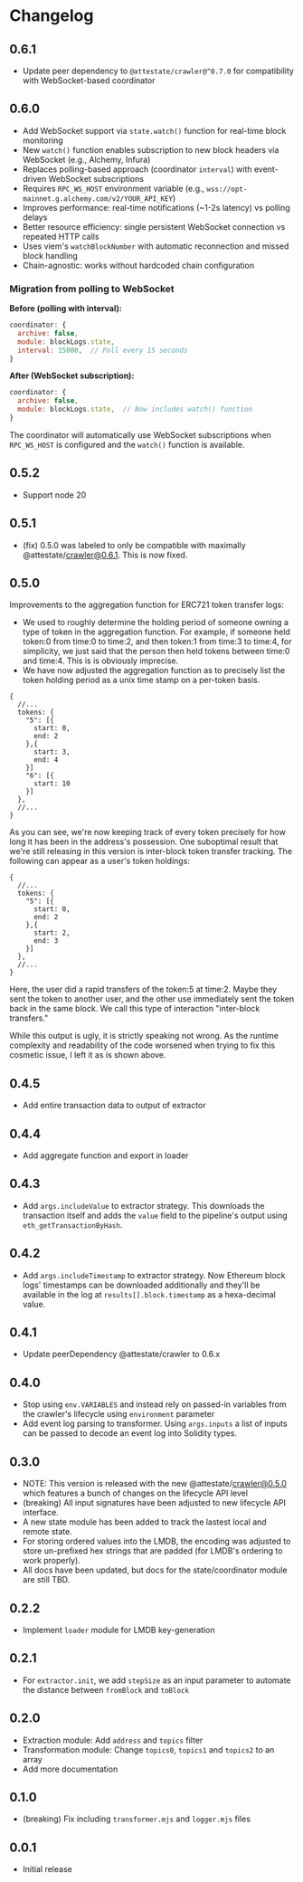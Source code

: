 # Changelog

## 0.6.1

- Update peer dependency to `@attestate/crawler@^0.7.0` for compatibility with WebSocket-based coordinator

## 0.6.0

- Add WebSocket support via `state.watch()` function for real-time block monitoring
- New `watch()` function enables subscription to new block headers via WebSocket (e.g., Alchemy, Infura)
- Replaces polling-based approach (coordinator `interval`) with event-driven WebSocket subscriptions
- Requires `RPC_WS_HOST` environment variable (e.g., `wss://opt-mainnet.g.alchemy.com/v2/YOUR_API_KEY`)
- Improves performance: real-time notifications (~1-2s latency) vs polling delays
- Better resource efficiency: single persistent WebSocket connection vs repeated HTTP calls
- Uses viem's `watchBlockNumber` with automatic reconnection and missed block handling
- Chain-agnostic: works without hardcoded chain configuration

### Migration from polling to WebSocket

**Before (polling with interval):**
```javascript
coordinator: {
  archive: false,
  module: blockLogs.state,
  interval: 15000,  // Poll every 15 seconds
}
```

**After (WebSocket subscription):**
```javascript
coordinator: {
  archive: false,
  module: blockLogs.state,  // Now includes watch() function
}
```

The coordinator will automatically use WebSocket subscriptions when `RPC_WS_HOST` is configured and the `watch()` function is available.

## 0.5.2

- Support node 20

## 0.5.1

- (fix) 0.5.0 was labeled to only be compatible with maximally
  @attestate/crawler@0.6.1. This is now fixed.

## 0.5.0

Improvements to the aggregation function for ERC721 token transfer logs:

- We used to roughly determine the holding period of someone owning a type of
  token in the aggregation function. For example, if someone held token:0 from
  time:0 to time:2, and then token:1 from time:3 to time:4, for simplicity, we
  just said that the person then held tokens between time:0 and time:4. This is
  is obviously imprecise.
- We have now adjusted the aggregation function as to precisely list the token
  holding period as a unix time stamp on a per-token basis.

```
{
  //...
  tokens: {
    "5": [{
      start: 0,
      end: 2
    },{
      start: 3,
      end: 4
    }]
    "6": [{
      start: 10
    }]
  },
  //...
}
```

As you can see, we're now keeping track of every token precisely for how long it
has been in the address's possession. One suboptimal result that we're still
releasing in this version is inter-block token transfer tracking. The following
can appear as a user's token holdings:

```
{
  //...
  tokens: {
    "5": [{
      start: 0,
      end: 2
    },{
      start: 2,
      end: 3
    }]
  },
  //...
}
```

Here, the user did a rapid transfers of the token:5 at time:2. Maybe they sent
the token to another user, and the other use immediately sent the token back in
the same block. We call this type of interaction "inter-block transfers."

While this output is ugly, it is strictly speaking not wrong. As the runtime
complexity and readability of the code worsened when trying to fix this cosmetic
issue, I left it as is shown above.

## 0.4.5

- Add entire transaction data to output of extractor

## 0.4.4

- Add aggregate function and export in loader

## 0.4.3

- Add `args.includeValue` to extractor strategy. This downloads the transaction
  itself and adds the `value` field to the pipeline's output using
  `eth_getTransactionByHash`.

## 0.4.2

- Add `args.includeTimestamp` to extractor strategy. Now Ethereum block logs'
  timestamps can be downloaded additionally and they'll be available in the log
  at `results[].block.timestamp` as a hexa-decimal value.

## 0.4.1

- Update peerDependency @attestate/crawler to 0.6.x

## 0.4.0

- Stop using `env.VARIABLES` and instead rely on passed-in variables from the 
  crawler's lifecycle using `environment` parameter
- Add event log parsing to transformer. Using `args.inputs` a list of inputs can
  be passed to decode an event log into Solidity types.

## 0.3.0

- NOTE: This version is released with the new @attestate/crawler@0.5.0 which
  features a bunch of changes on the lifecycle API level
- (breaking) All input signatures have been adjusted to new lifecycle API
  interface.
- A new state module has been added to track the lastest local and remote state.
- For storing ordered values into the LMDB, the encoding was adjusted to store
  un-prefixed hex strings that are padded (for LMDB's ordering to work
  properly).
- All docs have been updated, but docs for the state/coordinator module are
  still TBD.

## 0.2.2

- Implement `loader` module for LMDB key-generation

## 0.2.1

- For `extractor.init`, we add `stepSize` as an input parameter to automate the
  distance between `fromBlock` and `toBlock`

## 0.2.0

- Extraction module: Add `address` and `topics` filter
- Transformation module: Change `topics0`, `topics1` and `topics2` to an array
- Add more documentation

## 0.1.0

- (breaking) Fix including `transformer.mjs` and `logger.mjs` files

## 0.0.1

- Initial release
